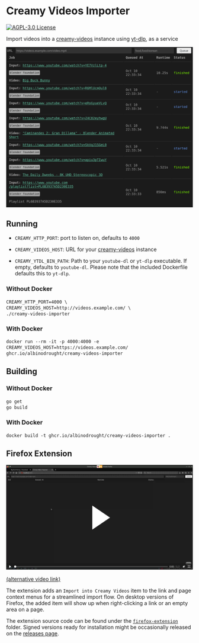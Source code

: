 # Creamy Videos Importer

<a href="https://github.com/AlbinoDrought/creamy-videos-importer/blob/master/LICENSE">
  <img alt="AGPL-3.0 License" src="https://img.shields.io/github/license/AlbinoDrought/creamy-videos-importer">
</a>

Import videos into a [creamy-videos](https://github.com/AlbinoDrought/creamy-videos) instance using [yt-dlp](https://github.com/yt-dlp/yt-dlp), as a service

![Action Shot](./.readme/importing-blender-open-movie-playlist.png)

## Running

- `CREAMY_HTTP_PORT`: port to listen on, defaults to `4000`

- `CREAMY_VIDEOS_HOST`: URL for your [creamy-videos](https://github.com/AlbinoDrought/creamy-videos) instance

- `CREAMY_YTDL_BIN_PATH`: Path to your `youtube-dl` or `yt-dlp` executable. If empty, defaults to `youtube-dl`. Please note that the included Dockerfile defaults this to `yt-dlp`. 

### Without Docker

```
CREAMY_HTTP_PORT=4000 \
CREAMY_VIDEOS_HOST=http://videos.example.com/ \
./creamy-videos-importer
```

### With Docker

```
docker run --rm -it -p 4000:4000 -e CREAMY_VIDEOS_HOST=https://videos.example.com/ ghcr.io/albinodrought/creamy-videos-importer
```

## Building

### Without Docker

```
go get
go build
```

### With Docker

`docker build -t ghcr.io/albinodrought/creamy-videos-importer .`

## Firefox Extension

[![Video Thumbnail](./.readme/extension-in-action.png)](./.readme/extension-in-action.webm?raw=true)

[(alternative video link)](https://creamy-videos.r.albinodrought.com/watch/18)

The extension adds an `Import into Creamy Videos` item to the link and page context menus for a streamlined import flow. On desktop versions of Firefox, the added item will show up when right-clicking a link or an empty area on a page.

The extension source code can be found under the [`firefox-extension`](./firefox-extension) folder. Signed versions ready for installation might be occasionally released on the [releases page](https://github.com/AlbinoDrought/creamy-videos-importer/releases).
